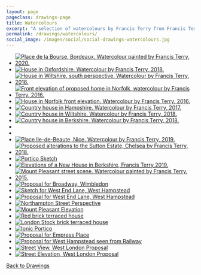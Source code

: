 ```yaml
---
layout: page
pageclass: drawings-page
title: Watercolours
excerpt: "A selection of watercolours by Francis Terry from Francis Terry and Associates architects. Subjects include houses in Berkshire, Hampshire, Norfolk, Oxfordshire and Wiltshire among others."
permalink: /drawings/watercolours/
social_image: /images/social/social-drawings-watercolours.jpg
---
```


<ul class="list">

<li class="third">
<a class="fancybox" rel="group" href="/images/drawings/place-de-la-bourse-bordeaux.jpg" title="Place de la Bourse, Bordeaux. Watercolour painted by Francis Terry, 2020.">
<img class="lazy" src="/images/drawings/thumbs/place-de-la-bourse-bordeaux.jpg" alt="Place de la Bourse, Bordeaux. Watercolour painted by Francis Terry, 2020." />
</a>
</li>

<li class="third">
<a class="fancybox" rel="group" href="/images/drawings/house-in-oxfordshire.jpg" title="House in Oxfordshire. Watercolour by Francis Terry, 2018.">
<img class="lazy" src="/images/drawings/thumbs/house-in-oxfordshire.jpg" alt="House in Oxfordshire. Watercolour by Francis Terry, 2018." />
</a>
</li>

<li class="third">
<a class="fancybox" rel="group" href="/images/drawings/unnamedpainting1.jpg" title="House in Wiltshire, south perspective. Watercolour by Francis Terry, 2016.">
<img class="lazy" src="/images/drawings/thumbs/unnamedpainting1.jpg" alt="House in Wiltshire, south perspective. Watercolour by Francis Terry, 2016." />
</a>
</li>

<li class="third">
<a class="fancybox" rel="group" href="/images/drawings/house-in-norfolk-00.jpg" title="Front elevation of proposed home in Norfolk, watercolour by Francis Terry, 2016.">
<img class="lazy" src="/images/drawings/thumbs/house-in-norfolk-00.jpg" alt="Front elevation of proposed home in Norfolk, watercolour by Francis Terry, 2016." />
</a>
</li>

<li class="third">
<a class="fancybox" rel="group" href="/images/drawings/house-in-norfolk-03.jpg" title="House in Norfolk front elevation. Watercolour by Francis Terry, 2016.">
<img class="lazy" src="/images/drawings/thumbs/house-in-norfolk-03.jpg" alt="House in Norfolk front elevation. Watercolour by Francis Terry, 2016." />
</a>
</li>

<li class="third">
<a class="fancybox" rel="group" href="/images/news/2018/04/weild-wood-estate-main-house-watercolour.jpg" title="Country house in Hampshire. Watercolour by Francis Terry, 2017.">
<img class="lazy" src="/images/drawings/thumbs/weild-wood-estate-main-house-watercolour.jpg" alt="Country house in Hampshire. Watercolour by Francis Terry, 2017." />
</a>
</li>

<li class="third">
<a class="fancybox" rel="group" href="/images/news/2018/06/watercolour.jpg" title="Country house in Wiltshire. Watercolour by Francis Terry, 2018.">
<img class="lazy" src="/images/drawings/thumbs/watercolour.jpg" alt="Country house in Wiltshire. Watercolour by Francis Terry, 2018." />
</a>
</li>

<li class="third">
<a class="fancybox" rel="group" href="/images/news/2019/04/2019-04-08.jpg" title="Country house in Berkshire. Watercolour by Francis Terry, 2018.">
<img class="lazy" src="/images/drawings/thumbs/2019-04-08.jpg" alt="Country house in Berkshire. Watercolour by Francis Terry, 2018." />
</a>
</li>

<li class="third">
<a class="fancybox" rel="group" href="/images/drawings/2019-04-26-01.jpg">
<img class="lazy" src="/images/drawings/thumbs/2019-04-26-01.jpg" alt="" />
</a>
</li>

<li class="third">
<a class="fancybox" rel="group" href="/images/drawings/2019-04-26-02.jpg">
<img class="lazy" src="/images/drawings/thumbs/2019-04-26-02.jpg" alt="" />
</a>
</li>

<li class="third">
<a class="fancybox" rel="group" href="/images/drawings/20190601.jpg" title="Place lle-de-Beaute, Nice. Watercolour by Francis Terry, 2019.">
<img class="lazy" src="/images/drawings/thumbs/20190601.jpg" alt="Place lle-de-Beaute, Nice. Watercolour by Francis Terry, 2019." />
</a>
</li>

<li class="third">
<a class="fancybox" rel="group" href="/images/drawings/20190215.jpg" title="Proposed alterations to the Sutton Estate, Chelsea by Francis Terry, 2018.">
<img class="lazy" src="/images/drawings/thumbs/20190215.jpg" alt="Proposed alterations to the Sutton Estate, Chelsea by Francis Terry, 2018." />
</a>
</li>
	
<li class="third">
<a class="fancybox" rel="group" href="/images/news/2020/01/03.jpg" title="Portico Sketch">
<img class="lazy" src="/images/news/2020/01/thumbs/03d.jpg" alt="Portico Sketch" title="Portico Sketch" />
</a>
</li>

<li class="third">
<a class="fancybox" rel="group" href="/images/drawings/20190905.jpg" title="Elevations of a New House in Berkshire, Francis Terry 2019.">
<img class="lazy" src="/images/drawings/thumbs/20190905.jpg" alt="Elevations of a New House in Berkshire, Francis Terry 2019." />
</a>
</li>

<li class="third">
<a class="fancybox" rel="group" href="/images/drawings/mount_pleasant_2.jpg" title="Mount Pleasant street scene. Watercolour painted by Francis Terry, 2015.">
<img class="lazy" src="/images/drawings/thumbs/mount_pleasant_2.jpg" alt="Mount Pleasant street scene. Watercolour painted by Francis Terry, 2015." />
</a>
</li><li class="third">
<a class="fancybox" rel="group" href="/images/news/2020/01/02.jpg" title="Proposal for Broadway, Wimbledon">
<img class="lazy" src="/images/news/2020/01/thumbs/02d.jpg" alt="Proposal for Broadway, Wimbledon" title="Proposal for Broadway, Wimbledon" />
</a>
</li>

<li class="third">
<a class="fancybox" rel="group" href="/images/news/2020/01/15.jpg" title="Sketch for West End Lane, West Hampstead">
<img class="lazy" src="/images/news/2020/01/thumbs/15d.jpg" alt="Sketch for West End Lane, West Hampstead" title="Sketch for West End Lane, West Hampstead" />
</a>
</li>
	
<li class="third">
<a class="fancybox" rel="group" href="/images/news/2020/01/06.jpg" title="Proposal for West End Lane, West Hampstead">
<img class="lazy" src="/images/news/2020/01/thumbs/06d.jpg" alt="Proposal for West End Lane, West Hampstead" title="Proposal for West End Lane, West Hampstead" />
</a>
</li>
	
<li class="third">
<a class="fancybox" rel="group" href="/images/news/2020/01/09.jpg" title="Northampton Street Perspective">
<img class="lazy" src="/images/news/2020/01/thumbs/09d.jpg" alt="Northampton Street Perspective" title="Northampton Street Perspective" />
</a>
</li>

<li class="third">
<a class="fancybox" rel="group" href="/images/news/2020/01/11.jpg" title="Mount Pleasant Elevation">
<img class="lazy" src="/images/news/2020/01/thumbs/11d.jpg" alt="Mount Pleasant Elevation" title="Mount Pleasant Elevation" />
</a>
</li>

<li class="third">
<a class="fancybox" rel="group" href="/images/news/2020/01/12.jpg" title="Red brick terraced house">
<img class="lazy" src="/images/news/2020/01/thumbs/12d.jpg" alt="Red brick terraced house" title="Red brick terraced house" />
</a>
</li>

<li class="third">
<a class="fancybox" rel="group" href="/images/news/2020/01/13.jpg" title="London Stock brick terraced house">
<img class="lazy" src="/images/news/2020/01/thumbs/13d.jpg" alt="London Stock brick terraced house" title="London Stock brick terraced house" />
</a>
</li>

<li class="third">
<a class="fancybox" rel="group" href="/images/news/2020/01/14.jpg" title="Ionic Portico">
<img class="lazy" src="/images/news/2020/01/thumbs/14d.jpg" alt="Ionic Portico" title="Ionic Portico" />
</a>
</li>

<li class="third">
<a class="fancybox" rel="group" href="/images/news/2020/01/16.jpg" title="Proposal for Empress Place">
<img class="lazy" src="/images/news/2020/01/thumbs/16d.jpg" alt="Proposal for Empress Place" title="Proposal for Empress Place" />
</a>
</li>

<li class="third">
<a class="fancybox" rel="group" href="/images/news/2020/01/19.jpg" title="Proposal for West Hampstead seen from Railway">
<img class="lazy" src="/images/news/2020/01/thumbs/19d.jpg" alt="Proposal for West Hampstead seen from Railway" title="Proposal for West Hampstead seen from Railway" />
</a>
</li>

<li class="third">
<a class="fancybox" rel="group" href="/images/news/2020/01/20.jpg" title="Street View, West London Proposal">
<img class="lazy" src="/images/news/2020/01/thumbs/20d.jpg" alt="Street View, West London Proposal" title="Street View, West London Proposal" />
</a>
</li>

<li class="third">
<a class="fancybox" rel="group" href="/images/news/2020/01/21.jpg" title="Street Elevation, West London Proposal">
<img class="lazy" src="/images/news/2020/01/thumbs/21d.jpg" alt="Street Elevation, West London Proposal" title="Street Elevation, West London Proposal" />
</a>
</li>

</ul>

<p><a href="/drawings/" class="button" alt="Sketches">Back to Drawings</a></p>